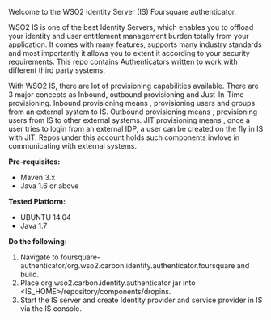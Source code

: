 Welcome to the WSO2 Identity Server (IS) Foursquare authenticator. 

WSO2 IS is one of the best Identity Servers, which enables you to offload your identity and user entitlement management burden totally from your application. It comes with many features, supports many industry standards and most importantly it allows you to extent it according to your security requirements. This repo contains Authenticators written to work with different third party systems. 

With WSO2 IS, there are lot of provisioning capabilities available. There are 3 major concepts as Inbound, outbound provisioning and Just-In-Time provisioning. Inbound provisioning means , provisioning users and groups from an external system to IS. Outbound provisioning means , provisioning users from IS to other external systems. JIT provisioning means , once a user tries to login from an external IDP, a user can be created on the fly in IS with JIT. Repos under this account holds such components invlove in communicating with external systems.

**Pre-requisites:**
- Maven 3.x
- Java 1.6 or above

**Tested Platform:**
- UBUNTU 14.04
- Java 1.7

**Do the following:**
1. Navigate to foursquare-authenticator/org.wso2.carbon.identity.authenticator.foursquare and build.
2. Place org.wso2.carbon.identity.authenticator jar into <IS_HOME>/repository/components/dropins.
3. Start the IS server and create Identity provider and service provider in IS via the IS console.
